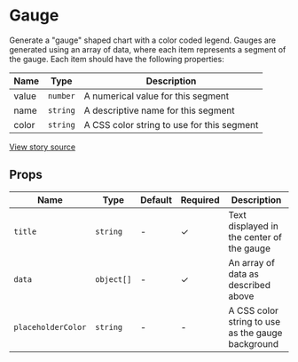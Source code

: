 # Gauge

Generate a "gauge" shaped chart with a color coded legend.
Gauges are generated using an array of data, where each item represents
a segment of the gauge. Each item should have the following properties:

| Name          | Type      | Description                                          |
| ------------- | --------- | ---------------------------------------------------- |
| value         | `number`  | A numerical value for this segment                   |
| name          | `string`  | A descriptive name for this segment                  |
| color         | `string`  | A CSS color string to use for this segment           |

[View story source](https://github.com/resin-io-modules/rendition/blob/master/src/stories/Gauge.js)

## Props

| Name   | Type   | Default   | Required   | Description   |
| ------ | ------ | --------- | ---------- | ------------- |
| `title`  | `string` | - | ✓ | Text displayed in the center of the gauge |
| `data`  | `object[]` | - | ✓ | An array of data as described above |
| `placeholderColor`  | `string` | - | - | A CSS color string to use as the gauge background |

